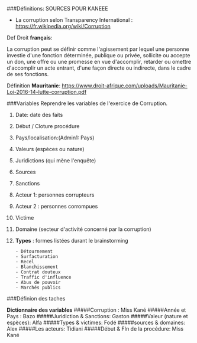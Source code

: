 ###Définitions:  SOURCES POUR KANEEE

- La corruption selon Transparency International : https://fr.wikipedia.org/wiki/Corruption

Def Droit **français**: 

La corruption peut se définir comme l'agissement par lequel une personne investie d'une fonction déterminée, publique ou privée, sollicite ou accepte un don, une offre ou une promesse en vue d'accomplir, retarder ou omettre d'accomplir un acte entrant, d'une façon directe ou indirecte, dans le cadre de ses fonctions.

Définition **Mauritanie**:  https://www.droit-afrique.com/uploads/Mauritanie-Loi-2016-14-lutte-corruption.pdf

###Variables
Reprendre les variables de l'exercice de Corruption.

1. Date: date des faits 
2. Début / Cloture procédure
3. Pays/localisation:(Admin1: Pays) 
4. Valeurs (espèces ou nature) 
5. Juridictions (qui mène l'enquête)
6.  Sources 
7.  Sanctions 
8.  Acteur 1: personnes corrupteurs 
9.  Acteur 2 : personnes corrompues 
10.  Victime 
11. Domaine (secteur d'activité concerné par la corruption) 
12. **Types** : formes listées durant le brainstorming 

        - Détournement 
        - Surfacturation 
        - Recel
        - Blanchissement
        - Contrat douteux 
        - Traffic d'influence 
        - Abus de pouvoir
        - Marchés publics 
 
###Définion des taches

**Dictionnaire des variables**
#####Corruption : Miss Kané 
#####Année et Pays : Bazo 
#####Juridiction & Sanctions: Gaston 
#####Valeur (nature et espèces): Alfa
#####Types & victimes: Fodé
#####sources & domaines: Alex
#####Les acteurs: Tidiani 
#####Début & FIn de la procédure: Miss Kané 

